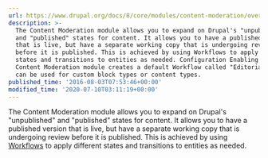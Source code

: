 ```yaml
---
url: https://www.drupal.org/docs/8/core/modules/content-moderation/overview
description: >-
  The Content Moderation module allows you to expand on Drupal's "unpublished"
  and "published" states for content. It allows you to have a published version
  that is live, but have a separate working copy that is undergoing review
  before it is published. This is achieved by using Workflows to apply different
  states and transitions to entities as needed. Configuration Enabling the
  Content Moderation module creates a default Workflow called "Editorial" that
  can be used for custom block types or content types.
published_time: '2016-08-03T07:53:46+00:00'
modified_time: '2020-07-10T03:11:19+00:00'
---
```

The Content Moderation module allows you to expand on Drupal's "unpublished" and "published" states for content. It allows you to have a published version that is live, but have a separate working copy that is undergoing review before it is published. This is achieved by using [Workflows](http://www.drupal.org/docs/8/core/modules/workflows/overview) to apply different states and transitions to entities as needed.